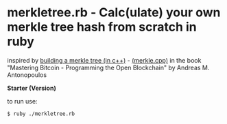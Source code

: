 # merkletree.rb - Calc(ulate) your own merkle tree hash from scratch in ruby

inspired by [building a merkle tree (in c++)](https://github.com/bitcoinbook/bitcoinbook/blob/second_edition/ch09.asciidoc#merkle-trees) -
[(merkle.cpp)](https://github.com/bitcoinbook/bitcoinbook/blob/second_edition/code/merkle.cpp) in the book "Mastering Bitcoin - Programming the Open Blockchain" by Andreas M. Antonopoulos 

**Starter (Version)**

to run use:

    $ ruby ./merkletree.rb

